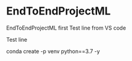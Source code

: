 # EndToEndProjectML
EndToEndProjectML first
Test line from VS code

Test line

conda create -p venv python==3.7 -y
